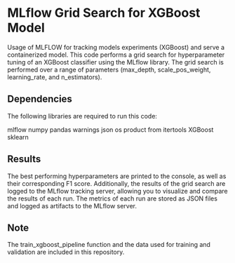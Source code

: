 # MLflow Grid Search for XGBoost Model
Usage of MLFLOW for tracking models experiments (XGBoost) and serve a containerized model.
This code performs a grid search for hyperparameter tuning of an XGBoost classifier using the MLflow library. The grid search is performed over a range of parameters (max_depth, scale_pos_weight, learning_rate, and n_estimators).

## Dependencies
The following libraries are required to run this code:

mlflow
numpy
pandas
warnings
json
os
product from itertools
XGBoost
sklearn

## Results
The best performing hyperparameters are printed to the console, as well as their corresponding F1 score. Additionally, the results of the grid search are logged to the MLflow tracking server, allowing you to visualize and compare the results of each run. The metrics of each run are stored as JSON files and logged as artifacts to the MLflow server.

## Note
The train_xgboost_pipeline function and the data used for training and validation are included in this repository.
